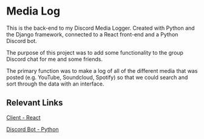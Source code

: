# Media Log

This is the back-end to my Discord Media Logger.  Created with Python and the Django framework, connected to a React front-end and a Python Discord bot.

The purpose of this project was to add some functionality to the group Discord chat for me and some friends.

The primary function was to make a log of all of the different media that was posted (e.g. YouTube, Soundcloud, Spotify) so that we could search and sort through the data with an interface.

## Relevant Links

[Client - React](https://github.com/HanifCarroll/Media-Log)

[Discord Bot - Python](https://github.com/HanifCarroll/Media-Logger-Discord-Bot)

